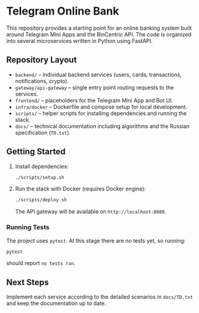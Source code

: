# Telegram Online Bank

This repository provides a starting point for an online banking system built around Telegram Mini Apps and the BinCentric API. The code is organized into several microservices written in Python using FastAPI.

## Repository Layout
- `backend/` – individual backend services (users, cards, transactions, notifications, crypto).
- `gateway/api-gateway` – single entry point routing requests to the services.
- `frontend/` – placeholders for the Telegram Mini App and Bot UI.
- `infra/docker` – Dockerfile and compose setup for local development.
- `scripts/` – helper scripts for installing dependencies and running the stack.
- `docs/` – technical documentation including algorithms and the Russian specification (`TD.txt`).

## Getting Started
1. Install dependencies:
   ```bash
   ./scripts/setup.sh
   ```
2. Run the stack with Docker (requires Docker engine):
   ```bash
   ./scripts/deploy.sh
   ```
   The API gateway will be available on `http://localhost:8080`.

### Running Tests
The project uses `pytest`. At this stage there are no tests yet, so running:
```bash
pytest
```
should report `no tests ran`.

## Next Steps
Implement each service according to the detailed scenarios in `docs/TD.txt` and keep the documentation up to date.
